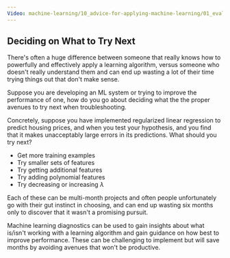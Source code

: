 ```yaml
---
Video: machine-learning/10_advice-for-applying-machine-learning/01_evaluating-a-learning-algorithm/01_deciding-what-to-try-next.mp4
---
```


## Deciding on What to Try Next

There's often a huge difference between someone that really knows how to powerfully and effectively apply a learning algorithm, versus someone who doesn't really understand them and can end up wasting a lot of their time trying things out that don't make sense.

Suppose you are developing an ML system or trying to improve the performance of one, how do you go about deciding what the the proper avenues to try next when troubleshooting.

Concretely, suppose you have implemented regularized linear regression to predict housing prices, and when you test your hypothesis, and you find that it makes unacceptably large errors in its predictions.  What should you try next?

* Get more training examples
* Try smaller sets of features
* Try getting additional features
* Try adding polynomial features
* Try decreasing or increasing $\lambda$

Each of these can be multi-month projects and often people unfortunately go with their gut instinct in choosing, and can end up wasting six months only to discover that it wasn't a promising pursuit.

  Machine learning diagnostics can be used to gain insights about what is/isn't working with a learning algorithm and gain guidance on how best to improve performance.  These can be challenging to implement but will save months by avoiding avenues that won't be productive.
